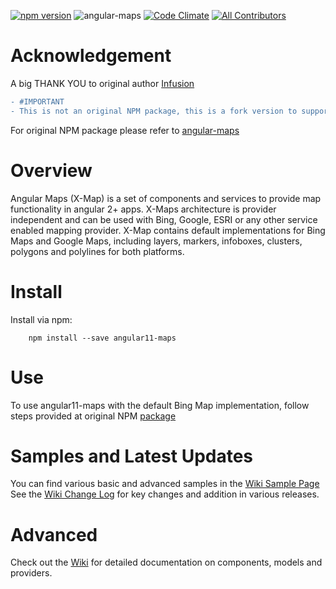 [![npm version](https://badge.fury.io/js/angular-maps.svg)](https://www.npmjs.com/package/angular11-maps) ![angular-maps](https://img.shields.io/npm/dm/angular11-maps.svg) [![Code Climate](https://codeclimate.com/github/infusion-code/angular-maps/badges/gpa.svg)](https://codeclimate.com/github/infusion-code/angular11-maps) [![All Contributors](https://img.shields.io/badge/all_contributors-1-orange.svg?style=flat-square)](#contributors)

# Acknowledgement

A big THANK YOU to original author [Infusion](https://github.com/infusion-code)

```diff
- #IMPORTANT
- This is not an original NPM package, this is a fork version to support Angular 11.
```
For original NPM package please refer to [angular-maps](https://www.npmjs.com/package/angular-maps)

# Overview
Angular Maps (X-Map) is a set of components and services to provide map functionality in angular 2+ apps. X-Maps architecture is provider independent and can be used with Bing, Google, ESRI or any other service enabled mapping provider. X-Map contains default implementations for Bing Maps and Google Maps, including layers, markers, infoboxes, clusters, polygons and polylines for both platforms.

# Install
Install via npm:

```
    npm install --save angular11-maps
```
# Use
To use angular11-maps with the default Bing Map implementation, follow steps provided at original NPM [package](https://www.npmjs.com/package/angular-maps)

# Samples and Latest Updates
 You can find various basic and advanced samples in the [Wiki Sample Page](https://github.com/infusion-code/angular-maps/wiki/Samples)
 See the [Wiki Change Log](https://github.com/infusion-code/angular-maps/wiki/Change-Log) for key changes and addition in various releases. 

# Advanced

Check out the [Wiki](https://github.com/infusion-code/angular-maps/wiki) for detailed documentation on components, models and providers. 
